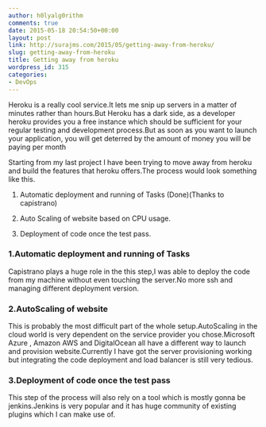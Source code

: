 ```yaml
---
author: h0lyalg0rithm
comments: true
date: 2015-05-18 20:54:50+00:00
layout: post
link: http://surajms.com/2015/05/getting-away-from-heroku/
slug: getting-away-from-heroku
title: Getting away from heroku
wordpress_id: 315
categories:
- DevOps
---
```


Heroku is a really cool service.It lets me snip up servers in a matter of minutes rather than hours.But Heroku has a dark side, as a developer heroku provides you a free instance which should be sufficient for your regular testing and development process.But as soon as you want to launch your application, you will get deterred by the amount of money you will be paying per month

Starting from my last project I have been trying to move away from heroku and build the features that heroku offers.The process would look something like this.



	
  1. Automatic deployment and running of Tasks (Done)(Thanks to capistrano)

	
  2. Auto Scaling of website based on CPU usage.

	
  3. Deployment of code once the test pass.




### 1.Automatic deployment and running of Tasks


Capistrano plays a huge role in the this step,I was able to deploy the code from my machine without even touching the server.No more ssh and managing different deployment version.


### 2.AutoScaling of website


This is probably the most difficult part of the whole setup.AutoScaling in the cloud world is very dependent on the service provider you chose.Microsoft Azure , Amazon AWS and DigitalOcean all have a different way to launch and provision website.Currently I have got the server provisioning working but integrating the code deployment and load balancer is still very tedious.


### 3.Deployment of code once the test pass


This step of the process will also rely on a tool which is mostly gonna be jenkins.Jenkins is very popular and it has huge community of existing plugins which I can make use of.


